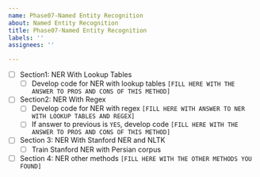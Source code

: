 ```yaml
---
name: Phase07-Named Entity Recognition
about: Named Entity Recognition
title: Phase07-Named Entity Recognition
labels: ''
assignees: ''

---
```


- [ ] Section1: NER With Lookup Tables
  - [ ] Develop code for NER with lookup tables
  `[FILL HERE WITH THE ANSWER TO PROS AND CONS OF THIS METHOD]`
- [ ] Section2: NER With Regex 
  - [ ] Develop code for NER with regex
  `[FILL HERE WITH ANSWER TO NER WITH LOOKUP TABLES AND REGEX]`
  - [ ] If answer to previous is `YES`, develop code
    `[FILL HERE WITH THE ANSWER TO PROS AND CONS OF THIS METHOD]`
- [ ] Section 3: NER With Stanford NER and NLTK
  - [ ] Train Stanford NER with Persian corpus
- [ ] Section 4: NER other methods
  `[FILL HERE WITH THE OTHER METHODS YOU FOUND]`
